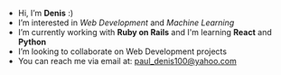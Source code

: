 - Hi, I’m **Denis** :)
- I’m interested in *Web Development* and *Machine Learning*
- I’m currently working with **Ruby on Rails** and I'm learning **React** and **Python**
- I’m looking to collaborate on Web Development projects
- You can reach me via email at: paul_denis100@yahoo.com

<!---
Denis-Paul/Denis-Paul is a ✨ special ✨ repository because its `README.md` (this file) appears on your GitHub profile.
You can click the Preview link to take a look at your changes.
--->
